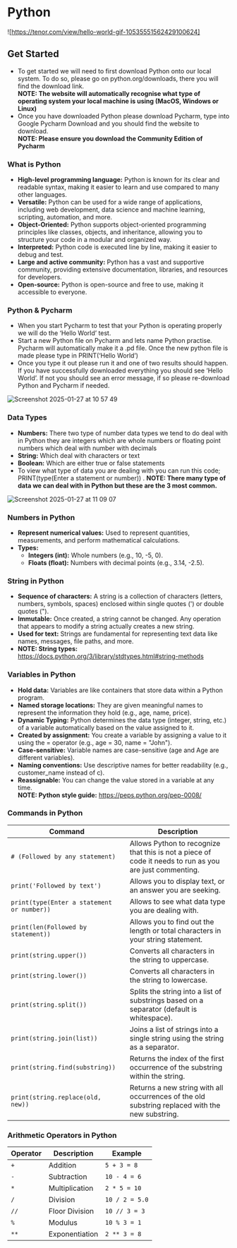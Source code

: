 # **Python**
![https://tenor.com/view/hello-world-gif-10535551562429100624]

## **Get Started**
-	To get started we will need to first download Python onto our local system. To do so, please go on python.org/downloads, there you will find the download link.<br>
**NOTE: The website will automatically recognise what type of operating system your local machine is using (MacOS, Windows or Linux)**
-	Once you have downloaded Python please download Pycharm, type into Google Pycharm Download and you should find the website to download. <br>
**NOTE: Please ensure you download the Community Edition of Pycharm**

### **What is Python** 
-	**High-level programming language:** Python is known for its clear and readable syntax, making it easier to learn and use compared to many other languages. 
-	**Versatile:** Python can be used for a wide range of applications, including web development, data science and machine learning, scripting, automation, and more. 
-	**Object-Oriented:** Python supports object-oriented programming principles like classes, objects, and inheritance, allowing you to structure your code in a modular and organized way. 
-	**Interpreted:** Python code is executed line by line, making it easier to debug and test. 
-	**Large and active community:** Python has a vast and supportive community, providing extensive documentation, libraries, and resources for developers. 
-	**Open-source:** Python is open-source and free to use, making it accessible to everyone.

### **Python & Pycharm**
-	When you start Pycharm to test that your Python is operating properly we will do the ‘Hello World’ test.
-	Start a new Python file on Pycharm and lets name Python practise. Pycharm will automatically make it a .pd file. Once the new python file is made please type in PRINT(‘Hello World’)
-	Once you type it out please run it and one of two results should happen. If you have successfully downloaded everything you should see ‘Hello World’. If not you should see an error message, if so please re-download Python and Pycharm if needed.

![Screenshot 2025-01-27 at 10 57 49](https://github.com/user-attachments/assets/59cce9d3-653f-47e1-ad78-7aca1b7a779b)


### **Data Types**
-	**Numbers:** There two type of number data types we tend to do deal with in Python they are integers which are whole numbers or floating point numbers which deal with number with decimals
-	**String:** Which deal with characters or text
-	**Boolean:** Which are either true or false statements
-	To view what type of data you are dealing with you can run this code; PRINT(type(Enter a statement or number))
. **NOTE: There many type of data we can deal with in Python but these are the 3 most common.**

![Screenshot 2025-01-27 at 11 09 07](https://github.com/user-attachments/assets/d10bec2a-78c6-4490-8329-d309e0beac23)


### **Numbers in Python**
-	**Represent numerical values:** Used to represent quantities, measurements, and perform mathematical calculations.
- **Types:**
  - **Integers (int):** Whole numbers (e.g., 10, -5, 0).
  -	**Floats (float):** Numbers with decimal points (e.g., 3.14, -2.5).

### **String in Python**
- **Sequence of characters:** A string is a collection of characters (letters, numbers, symbols, spaces) enclosed within single quotes (') or double quotes (").
- **Immutable:** Once created, a string cannot be changed. Any operation that appears to modify a string actually creates a new string.
- **Used for text:** Strings are fundamental for representing text data like names, messages, file paths, and more.<br>
- **NOTE: String types:** https://docs.python.org/3/library/stdtypes.html#string-methods

### **Variables in Python**
-	**Hold data:** Variables are like containers that store data within a Python program.
-	**Named storage locations:** They are given meaningful names to represent the information they hold (e.g., age, name, price).
-	**Dynamic Typing:** Python determines the data type (integer, string, etc.) of a variable automatically based on the value assigned to it.
-	**Created by assignment:** You create a variable by assigning a value to it using the = operator (e.g., age = 30, name = "John").
-	**Case-sensitive:** Variable names are case-sensitive (age and Age are different variables).
-	**Naming conventions:** Use descriptive names for better readability (e.g., customer_name instead of c).
-	**Reassignable:** You can change the value stored in a variable at any time.<br>
**NOTE: Python style guide:** https://peps.python.org/pep-0008/

### **Commands in Python**

| Command | Description |
|---|---|
| `# (Followed by any statement)` | Allows Python to recognize that this is not a piece of code it needs to run as you are just commenting. |
| `print('Followed by text')` | Allows you to display text, or an answer you are seeking. |
| `print(type(Enter a statement or number))` | Allows to see what data type you are dealing with. |
| `print(len(Followed by statement))` | Allows you to find out the length or total characters in your string statement. |
| `print(string.upper())` | Converts all characters in the string to uppercase. |
| `print(string.lower())` | Converts all characters in the string to lowercase. |
| `print(string.split())` | Splits the string into a list of substrings based on a separator (default is whitespace). |
| `print(string.join(list))` | Joins a list of strings into a single string using the string as a separator. |
| `print(string.find(substring))` | Returns the index of the first occurrence of the substring within the string. |
| `print(string.replace(old, new))` | Returns a new string with all occurrences of the old substring replaced with the new substring. |

### **Arithmetic Operators in Python**

| Operator | Description | Example |
|---|---|---|
| `+` | Addition | `5 + 3 = 8` |
| `-` | Subtraction | `10 - 4 = 6` |
| `*` | Multiplication | `2 * 5 = 10` |
| `/` | Division | `10 / 2 = 5.0` |
| `//` | Floor Division | `10 // 3 = 3` |
| `%` | Modulus | `10 % 3 = 1` |
| `**` | Exponentiation | `2 ** 3 = 8` |

